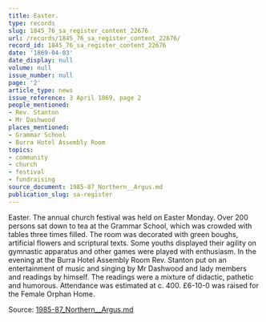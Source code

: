 ```yaml
---
title: Easter.
type: records
slug: 1845_76_sa_register_content_22676
url: /records/1845_76_sa_register_content_22676/
record_id: 1845_76_sa_register_content_22676
date: '1869-04-03'
date_display: null
volume: null
issue_number: null
page: '2'
article_type: news
issue_reference: 3 April 1869, page 2
people_mentioned:
- Rev. Stanton
- Mr Dashwood
places_mentioned:
- Grammar School
- Burra Hotel Assembly Room
topics:
- community
- church
- festival
- fundraising
source_document: 1985-87_Northern__Argus.md
publication_slug: sa-register
---
```


Easter.  The annual church festival was held on Easter Monday.  Over 200 persons sat down to tea at the Grammar School, which was crowded with tables three times filled.  The room was decorated with green boughs, artificial flowers and scriptural texts.  Some youths displayed their agility on gymnastic apparatus and other games were played with enthusiasm.  In the evening at the Burra Hotel Assembly Room Rev. Stanton put on an entertainment of music and singing by Mr Dashwood and lady members and readings by himself.  The readings were a mixture of didactic, pathetic and humorous.  Attendance was estimated at c. 400.  £6-10-0 was raised for the Female Orphan Home.

Source: [1985-87_Northern__Argus.md](/downloads/markdown/1985-87_Northern__Argus.md)
